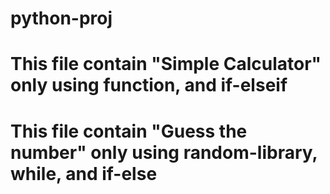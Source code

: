 # python-proj
# This file contain "Simple Calculator" only using function, and if-elseif
# This file contain "Guess the number" only using random-library, while, and if-else
